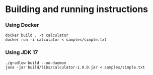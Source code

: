 # Building and running instructions

### Using Docker
```
docker build . -t calculator
docker run -i calculator < samples/simple.txt
```
### Using JDK 17
```
./gradlew build --no-daemon
java -jar build/libs/calculator-1.0.0.jar < samples/simple.txt
```
